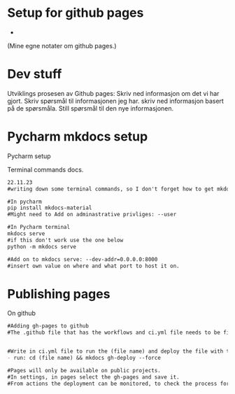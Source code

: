 # Setup for github pages 

-

(Mine egne notater om github pages.)

# Dev stuff

Utviklings prosesen av Github pages: Skriv ned informasjon om det vi har gjort. Skriv spørsmål til informasjonen jeg har. skriv ned informasjon basert på de spørsmåla. Still spørsmål til den nye informasjonen.

# Pycharm mkdocs setup

Pycharm setup

Terminal commands docs.
```markdown
22.11.23
#writing down some terminal commands, so I don't forget how to get mkdocs running.

#In pycharm
pip install mkdocs-material
#Might need to Add on adminastrative privliges: --user

#In Pycharm terminal
mkdocs serve 
#if this don't work use the one below
python -m mkdocs serve

#Add on to mkdocs serve: --dev-addr=0.0.0.0:8000
#insert own value on where and what port to host it on.
```

# Publishing pages


On github
```markdown
#Adding gh-pages to github
#The .github file that has the workflows and ci.yml file needs to be first and on top of the other files.


#Write in ci.yml file to run the (file name) and deploy the file with the docs.
- run: cd (file name) && mkdocs gh-deploy --force

#Pages will only be available on public projects.
#In settings, in pages select the gh-pages and save it.
#From actions the deployment can be monitored, to check the process for faults and it's progress in deploying.
```

